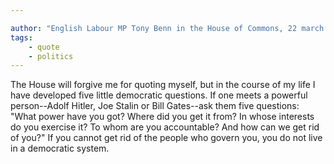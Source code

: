 ```yaml
---

author: "English Labour MP Tony Benn in the House of Commons, 22 march 2001"
tags: 
    - quote
    - politics
---
```

The House will forgive me for quoting myself, but in the course of my life I have developed five little democratic questions. If one meets a powerful person--Adolf Hitler, Joe Stalin or Bill Gates--ask them five questions: "What power have you got? Where did you get it from? In whose interests do you exercise it? To whom are you accountable? And how can we get rid of you?" If you cannot get rid of the people who govern you, you do not live in a democratic system.